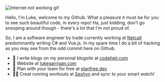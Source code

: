 ![Internet not working gif](https://github.com/saadeghi/saadeghi/raw/master/dino.gif)

Hello, I'm Luke, welcome to my Github. What a pleasure it must be for you to see such beautiful code, in every repo! Ha, just kidding, don't go snooping around though - there's a lot that I'm not proud of. 

So, I am a software engineer by trade currently working at [Netcall](https://www.netcall.com/) predominantly writing C# and Vue.js. In my spare time I do a bit of hacking as you may see from the odd commit here on Github. 

- 📗 I write blogs on my personal blogsite at [codeheir.com](https://www.codeheir.com/) 
- 💬 Website at [lukegarrigan.com](https://www.lukegarrigan.com)
- 📆 Plan with your team for free at [planfree.dev](https://www.planfree.dev/#/) 
- 🏃‍♂️ Creat running workouts at [Seshyn](https://seshyn.com) and sync to your smart watch!